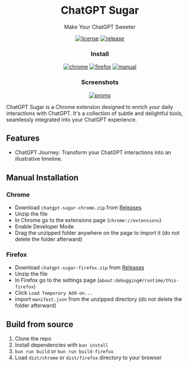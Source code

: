 <div align="center">

# ChatGPT Sugar

Make Your ChatGPT Sweeter

[![license][license-image]][license-url]
[![release][release-image]][release-url]

### Install

[![chrome][chrome-image]][chrome-url] [![firefox][firefox-image]][firefox-url]
[![manual][manual-image]][manual-url]

[license-image]: https://img.shields.io/badge/license-GPLv3.0-blue.svg
[license-url]: https://github.com/yaozhiwang/chatgpt-sugar/blob/master/LICENSE
[release-image]:
  https://img.shields.io/github/v/release/yaozhiwang/chatgpt-sugar?color=blue
[release-url]: https://github.com/yaozhiwang/chatgpt-sugar/releases/latest
[chrome-image]:
  https://img.shields.io/badge/-Chrome-brightgreen?style=for-the-badge&logo=google-chrome&logoColor=white
[chrome-url]: https://chatgptsugar.xyz/chrome?utm_source=github
[firefox-image]:
  https://img.shields.io/badge/-Firefox-orange?style=for-the-badge&logo=firefox-browser&logoColor=white
[firefox-url]: https://chatgptsugar.xyz/firefox?utm_source=github
[manual-image]:
  https://img.shields.io/badge/-Manual-lightgrey?style=for-the-badge
[manual-url]: #manual-installation

### Screenshots

[![promo][promo-image]][promo-url]

[promo-image]: http://img.youtube.com/vi/ZUZkHaTC91U/0.jpg
[promo-url]: https://www.youtube.com/watch?v=ZUZkHaTC91U

</div>

ChatGPT Sugar is a Chrome extension designed to enrich your daily interactions
with ChatGPT. It's a collection of subtle and delightful tools, seamlessly
integrated into your ChatGPT experience.

## Features

- ChatGPT Journey: Transform your ChatGPT interactions into an illustrative
  timeline.

## Manual Installation

### Chrome

- Download `chatgpt-sugar-chrome.zip` from
  [Releases](https://github.com/yaozhiwang/chatgpt-sugar/releases)
- Unzip the file
- In Chrome go to the extensions page (`chrome://extensions`)
- Enable Developer Mode
- Drag the unzipped folder anywhere on the page to import it (do not delete the
  folder afterward)

### Firefox

- Download `chatgpt-sugar-firefox.zip` from
  [Releases](https://github.com/yaozhiwang/chatgpt-sugar/releases)
- Unzip the file
- In Firefox go to the settings page (`about:debugging#/runtime/this-firefox`)
- Click `Load Temporary Add-on...`
- import `manifest.json` from the unzipped directory (do not delete the folder
  afterward)

## Build from source

1. Clone the repo
2. Install dependencies with `bun install`
3. `bun run build` or `bun run build-firefox`
4. Load `dist/chrome` or `dist/firefox` directory to your browser
